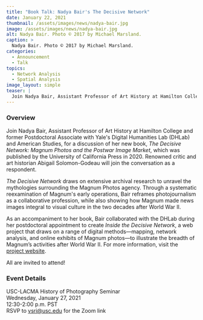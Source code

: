 ```yaml
---
title: "Book Talk: Nadya Bair's The Decisive Network"
date: January 22, 2021
thumbnail: /assets/images/news/nadya-bair.jpg
image: /assets/images/news/nadya-bair.jpg
alt: Nadya Bair. Photo © 2017 by Michael Marsland.
caption: >
  Nadya Bair. Photo © 2017 by Michael Marsland.
categories:
  - Announcement
  - Talk
topics: 
  - Network Analysis
  - Spatial Analysis
image_layout: simple
teaser: |
  Join Nadya Bair, Assistant Professor of Art History at Hamilton College and former DHLab Postdoctoral Associate, for a discussion of her new book, The Decisive Network. Renowned critic and art historian Abigail Solomon-Godeau will join the conversation as a respondent.
---
```


### Overview
Join Nadya Bair, Assistant Professor of Art History at Hamilton College and former Postdoctoral Associate with Yale's Digital Humanities Lab (DHLab) and American Studies, for a discussion of her new book, *The Decisive Network: Magnum Photos and the Postwar Image Market*, which was published by the University of California Press in 2020. Renowned critic and art historian Abigail Solomon-Godeau will join the conversation as a respondent. 
 
*The Decisive Network* draws on extensive archival research to unravel the mythologies surrounding the Magnum Photos agency. Through a systematic reexamination of Magnum's early operations, Bair reframes photojournalism as a collaborative profession, while also showing how Magnum made news images integral to visual culture in the two decades after World War II. 

As an accompaniment to her book, Bair collaborated with the DHLab during her postdoctoral appointment to create *Inside the Decisive Network*, a web project that draws on a range of digital methods—mapping, network analysis, and online exhibits of Magnum photos—to illustrate the breadth of Magnum’s activities after World War II. For more information, visit the <a href='http://thedecisivenetwork.com/' target='_blank'>project website</a>.

All are invited to attend!

### Event Details  
USC-LACMA History of Photography Seminar  
Wednesday, January 27, 2021  
12:30-2:00 p.m. PST  
RSVP to [vsri@usc.edu](mailto:vsri@usc.edu) for the Zoom link
